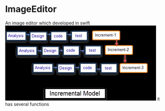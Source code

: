 # ImageEditor
An image editor which developed in swift
![Image text](https://github.com/1143349706/ImageEditor/blob/master/screenshot/1.jpg?raw=true)
it has several functions
